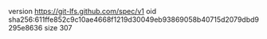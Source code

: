 version https://git-lfs.github.com/spec/v1
oid sha256:611ffe852c9c10ae4668f1219d30049eb93869058b40715d2079dbd9295e8636
size 307
